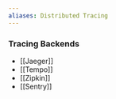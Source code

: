 ```yaml
---
aliases: Distributed Tracing
---
```

### Tracing Backends
- [[Jaeger]]
- [[Tempo]]
- [[Zipkin]]
- [[Sentry]]